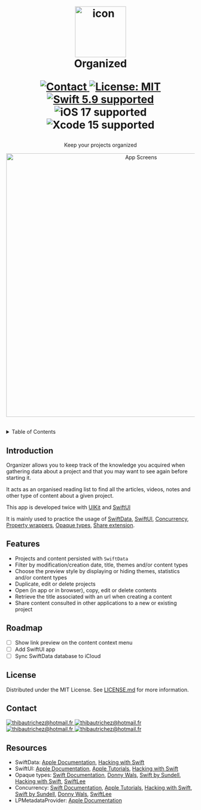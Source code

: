 <h1 align="center">
  <img src="https://github.com/richez/Organizer/assets/12537418/9e645555-ebe3-4fbd-8e5e-e43713e29b41" width="136" alt="icon"><br>
  Organized<br>
  <p align="center">
    <a href="https://www.linkedin.com/in/thibaut-richez-719706144/">
      <img src="https://img.shields.io/badge/contact-thibautrichez-blue.svg?style=flat" alt="Contact">
    </a>
    <a href="LICENSE.md">
      <img src="https://img.shields.io/badge/license-MIT-red.svg?style=flat" alt="License: MIT">
    </a>
    <br>
    <a href="https://github.com/apple/swift">
      <img src="https://img.shields.io/badge/Swift-5.9-orange.svg" alt="Swift 5.9 supported">
    </a>
    <img src="https://img.shields.io/badge/iOS-17-blue.svg?style=flat" alt="iOS 17 supported">
    <img src="https://img.shields.io/badge/Xcode-15-blue.svg?style=flat" alt="Xcode 15 supported">
  </p>
</h1>
<p align="center">
  Keep your projects organized
</p>

<p align="center">
  <img src="https://github.com/richez/Organizer/assets/12537418/fdcad7e4-1496-4b94-8c60-3ef38e9d7827" width="705" alt="App Screens">
</p>

<br>

<!-- TABLE OF CONTENTS -->
<details>
  <summary>Table of Contents</summary>
  <ol>
    <li><a href="#introduction">Introduction</a></li>
    <li><a href="#features">Features</a></li>
    <li><a href="#license">License</a></li>
    <li><a href="#contact">Contact</a></li>
    <li><a href="#resources">Resources</a></li>
  </ol>
</details>

## Introduction
Organizer allows you to keep track of the knowledge you acquired when gathering data about a project and that you may want to see again before starting it.

It acts as an organised reading list to find all the articles, videos, notes and other type of content about a given project.

This app is developed twice with [UIKit](UIKit) and [SwiftUI](SwiftUI)

It is mainly used to practice the usage of   [SwiftData](https://developer.apple.com/documentation/swiftdata),  [SwiftUI](https://developer.apple.com/documentation/swiftui/),  [Concurrency](https://docs.swift.org/swift-book/documentation/the-swift-programming-language/concurrency/), [Property wrappers](https://docs.swift.org/swift-book/documentation/the-swift-programming-language/properties/#Property-Wrappers), [Opaque types](https://docs.swift.org/swift-book/documentation/the-swift-programming-language/opaquetypes/), [Share extension](https://developer.apple.com/library/archive/documentation/General/Conceptual/ExtensibilityPG/Share.html).

## Features
* Projects and content persisted with `SwiftData`
* Filter by modification/creation date, title, themes and/or content types
* Choose the preview style by displaying or hiding themes, statistics and/or content types
* Duplicate, edit or delete projects
* Open (in app or in browser), copy, edit or delete contents
* Retrieve the title associated with an url when creating a content
* Share content consulted in other applications to a new or existing project

## Roadmap
- [ ] Show link preview on the content context menu
- [ ] Add SwiftUI app
- [ ] Sync SwiftData database to iCloud

## License
Distributed under the MIT License. See <a href="LICENSE.md">LICENSE.md</a> for more information.

## Contact
<a href="mailto:thibautrichez@hotmail.fr">
  <img src="https://img.shields.io/badge/Mail-8A2BE2.svg?style=flat" alt="thibautrichez@hotmail.fr">
</a>
<a href="https://www.linkedin.com/in/thibaut-richez-719706144/">
  <img src="https://img.shields.io/badge/Linkedin-8A2BE2.svg?style=flat" alt="thibautrichez@hotmail.fr">
</a>
<a href="https://www.malt.fr/profile/thibautrichez">
  <img src="https://img.shields.io/badge/Malt-8A2BE2.svg?style=flat" alt="thibautrichez@hotmail.fr">
</a>
<a href="https://github.com/richez">
  <img src="https://img.shields.io/badge/Github-8A2BE2.svg?style=flat" alt="thibautrichez@hotmail.fr">
</a>

## Resources
* SwiftData: [Apple Documentation](https://developer.apple.com/documentation/swiftdata),  [Hacking with Swift](https://www.hackingwithswift.com/quick-start/swiftdata)
* SwiftUI:  [Apple Documentation](https://developer.apple.com/documentation/swiftui/),  [Apple Tutorials](https://developer.apple.com/tutorials/swiftui), [Hacking with Swift](https://www.hackingwithswift.com/quick-start/swiftui)
* Opaque types: [Swift Documentation](https://docs.swift.org/swift-book/documentation/the-swift-programming-language/opaquetypes/), [Donny Wals](https://www.donnywals.com/whats-the-difference-between-any-and-some-in-swift-5-7/),  [Swift by Sundell](https://www.swiftbysundell.com/articles/referencing-generic-protocols-with-some-and-any-keywords/), [Hacking with Swift](https://www.hackingwithswift.com/swift/5.6/existential-any), [SwiftLee](https://www.avanderlee.com/swift/some-opaque-types/)
* Concurrency: [Swift Documentation](https://docs.swift.org/swift-book/documentation/the-swift-programming-language/concurrency/), [Apple Tutorials](https://developer.apple.com/tutorials/app-dev-training/adopting-swift-concurrency),  [Hacking with Swift](https://www.hackingwithswift.com/quick-start/concurrency),  [Swift by Sundell](https://www.swiftbysundell.com/discover/concurrency/), [Donny Wals](https://www.donnywals.com/the-basics-of-structured-concurrency-in-swift-explained/), [SwiftLee](https://www.avanderlee.com/concurrency/tasks/)
* LPMetadataProvider: [Apple Documentation](https://developer.apple.com/documentation/linkpresentation/lpmetadataprovider)
